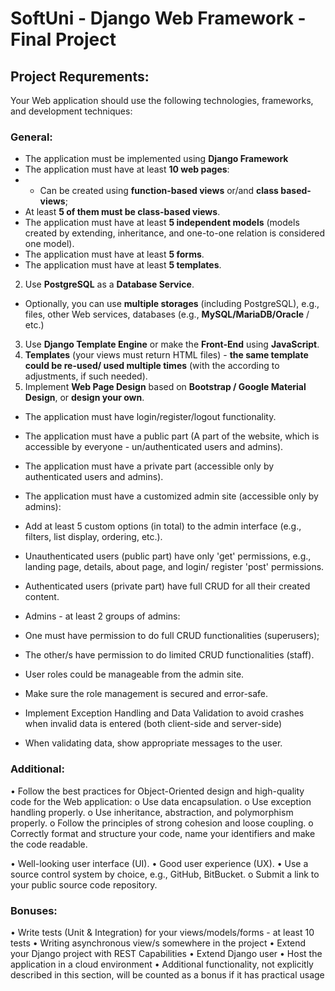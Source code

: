 # SoftUni - Django Web Framework - Final Project

## Project Requrements:
Your Web application should use the following technologies, frameworks, and development techniques:
### General:
-	The application must be implemented using **Django Framework**
  -	The application must have at least **10 web pages**:
  -	-	Can be created using **function-based views** or/and **class based-views**;
  - At least **5 of them must be class-based views**.
 -	The application must have at least **5 independent models** (models created by extending, inheritance, and one-to-one relation is considered one model).
 -	The application must have at least **5 forms**.
 -	The application must have at least **5 templates**.

2.	Use **PostgreSQL** as a **Database Service**.
  -	Optionally, you can use **multiple storages** (including PostgreSQL), e.g., files, other Web services, databases (e.g., **MySQL/MariaDB/Oracle** / etc.)

3.	Use **Django Template Engine** or make the **Front-End** using **JavaScript**.
4.	**Templates** (your views must return HTML files) - **the same template could be re-used/ used multiple times** (with the according to adjustments, if such needed).
5.	Implement **Web Page Design** based on **Bootstrap / Google Material Design**, or **design your own**.

-	The application must have login/register/logout functionality.
-	The application must have a public part (A part of the website, which is accessible by everyone - un/authenticated users and admins).
-	The application must have a private part (accessible only by authenticated users and admins).
-	The application must have a customized admin site (accessible only by admins):
  -	Add at least 5 custom options (in total) to the admin interface (e.g., filters, list display, ordering, etc.).

-	Unauthenticated users (public part) have only 'get' permissions, e.g., landing page, details, about page, and login/ register 'post' permissions.
-	Authenticated users (private part) have full CRUD for all their created content.
-	Admins - at least 2 groups of admins:
  -	One must have permission to do full CRUD functionalities (superusers); 
  -	The other/s have permission to do limited CRUD functionalities (staff).
  -	User roles could be manageable from the admin site.
  -	Make sure the role management is secured and error-safe.

-	Implement Exception Handling and Data Validation to avoid crashes when invalid data is entered 
(both client-side and server-side)
  -	When validating data, show appropriate messages to the user.
 
### Additional:
•	Follow the best practices for Object-Oriented design and high-quality code for the Web application:
  o	Use data encapsulation.
  o	Use exception handling properly.
  o	Use inheritance, abstraction, and polymorphism properly.
  o	Follow the principles of strong cohesion and loose coupling.
  o	Correctly format and structure your code, name your identifiers and make the code readable.

•	Well-looking user interface (UI).
•	Good user experience (UX).
•	Use a source control system by choice, e.g., GitHub, BitBucket.
  o	Submit a link to your public source code repository.

### Bonuses:
•	Write tests (Unit & Integration) for your views/models/forms - at least 10 tests
•	Writing asynchronous view/s somewhere in the project
•	Extend your Django project with REST Capabilities 
•	Extend Django user
•	Host the application in a cloud environment
•	Additional functionality, not explicitly described in this section, will be counted as a bonus if it has practical usage
